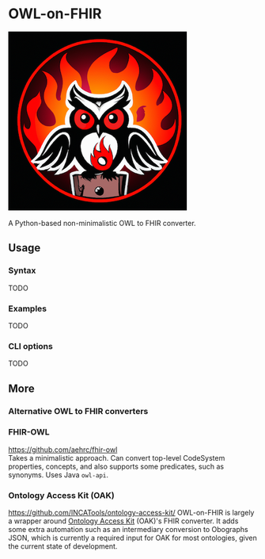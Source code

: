 # OWL-on-FHIR
![owl-on-fhir logo](https://github.com/hot-ecosystem/owl-on-fhir/blob/master/docs/owl-on-fhir%20logo%20v2.png?raw=true "OWL on FHIR")

A Python-based non-minimalistic OWL to FHIR converter.

## Usage
### Syntax
TODO

### Examples
TODO

### CLI options
TODO

## More
### Alternative OWL to FHIR converters
### FHIR-OWL
https://github.com/aehrc/fhir-owl  
Takes a minimalistic approach. Can convert top-level CodeSystem properties, concepts, and also supports some predicates, such as synonyms. Uses Java `owl-api`.

### Ontology Access Kit (OAK)
https://github.com/INCATools/ontology-access-kit/
OWL-on-FHIR is largely a wrapper around [Ontology Access Kit](https://github.com/INCATools/ontology-access-kit/) (OAK)'s FHIR converter. It adds some extra automation such as an intermediary conversion to Obographs JSON, which is currently a required input for OAK for most ontologies, given the current state of development.
